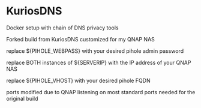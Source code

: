# KuriosDNS
Docker setup with chain of DNS privacy tools

Forked build from KuriosDNS customized for my QNAP NAS

replace ${PIHOLE_WEBPASS} with your desired pihole admin password

replace BOTH instances of ${SERVERIP} with the IP address of your QNAP NAS

replace ${PIHOLE_VHOST} with your desired pihole FQDN

ports modified due to QNAP listening on most standard ports needed for the original build
